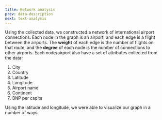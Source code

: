 ```yaml
---
title: Network analysis
prev: data-description
next: text-analysis
---
```


Using the collected data, we constructed a network of international airport connections. Each node in the graph is an airport, and each edge is a flight between the airports. The **weight** of each edge is the number of flights on that route, and the **degree** of each node is the number of connections to other airports. Each node/airport also have a set of attributes collected from the data:
1. City
2. Country
3. Latitude
4. Longitude
5. Airport name
6. Continent
7. BNP per capita

Using the latitude and longitude, we were able to visualize our graph in a number of ways. 